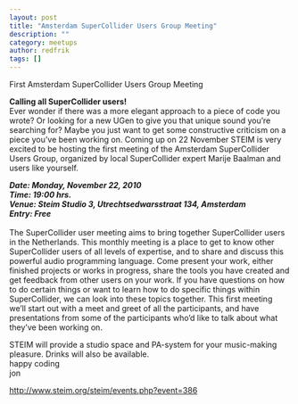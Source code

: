 ```yaml
---
layout: post
title: "Amsterdam SuperCollider Users Group Meeting"
description: ""
category: meetups
author: redfrik
tags: []
---
```

<p><span>First Amsterdam SuperCollider Users Group Meeting</span></p>
<p><span><strong>Calling all SuperCollider users! </strong> </span><br />
Ever wonder if there was a more elegant approach to a piece of code you wrote? Or looking for a new UGen to give you that unique sound you&#8217;re searching for? Maybe you just want to get some constructive criticism on a piece you&#8217;ve been working on. Coming up on 22 November STEIM is very excited to be hosting the first meeting of the Amsterdam SuperCollider Users Group, organized by local SuperCollider expert Marije Baalman and users like yourself.</p>
<p><strong><em>Date: Monday, November 22, 2010<br />
Time: 19:00 hrs.<br />
Venue: Steim Studio 3, Utrechtsedwarsstraat 134, Amsterdam<br />
Entry: Free<br />
</em></strong><br />
The SuperCollider user meeting aims to bring together SuperCollider users in the Netherlands. This monthly meeting is a place to get to know other SuperCollider users of all levels of expertise, and to share and discuss this powerful audio programming language. Come present your work, either finished projects or works in progress, share the tools you have created and get feedback from other users on your work. If you have questions on how to do certain things or want to learn how to do specific things within SuperCollider, we can look into these topics together. This first meeting we&#8217;ll start out with a meet and greet of all the participants, and have presentations from some of the participants who&#8217;d like to talk about what they&#8217;ve been working on.</p>
<p>STEIM will provide a studio space and PA-system for your music-making pleasure. Drinks will also be available.<br />
happy coding<br />
jon</p>
<p><a href="http://www.steim.org/steim/events.php?event=386">http://www.steim.org/steim/events.php?event=386</a></p>

